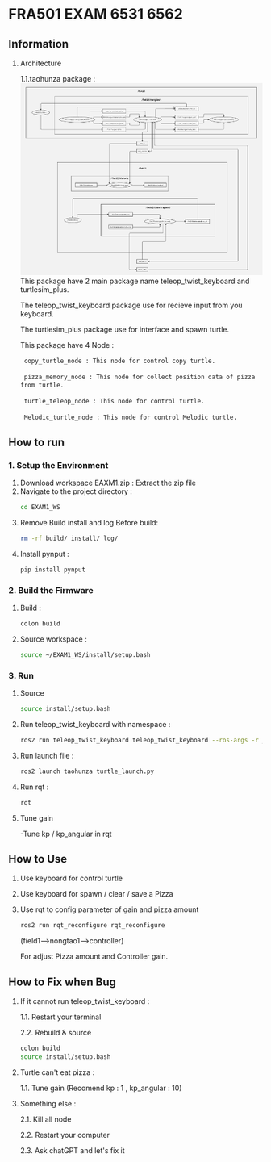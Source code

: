 # FRA501 EXAM 6531 6562

## Information
1. Architecture

    1.1.taohunza package :
    ![Alt text](architecture.png)
    This package have 2 main package name teleop_twist_keyboard and turtlesim_plus.
   
    The teleop_twist_keyboard package use for recieve input from you keyboard.

    The turtlesim_plus package use for interface and spawn turtle.

    This package have 4 Node :

        copy_turtle_node : This node for control copy turtle.
   
        pizza_memory_node : This node for collect position data of pizza from turtle. 

        turtle_teleop_node : This node for control turtle.

        Melodic_turtle_node : This node for control Melodic turtle.



## How to run

### 1. Setup the Environment
1. Download workspace EAXM1.zip :
    Extract the zip file
2. Navigate to the project directory :
    ```sh
    cd EXAM1_WS
    ```
3. Remove Build install and log Before build:
    ```sh
    rm -rf build/ install/ log/
    ```
4. Install pynput :
    ```sh
    pip install pynput
    ```
### 2. Build the Firmware
1. Build :
    ```sh
    colon build
    ``` 
2. Source workspace :
    ```sh
    source ~/EXAM1_WS/install/setup.bash 
    ```
### 3. Run
1. Source
    ```sh
    source install/setup.bash 
    ```
2. Run teleop_twist_keyboard with namespace :
    ```sh
    ros2 run teleop_twist_keyboard teleop_twist_keyboard --ros-args -r __ns:=/field1/nongtao1
    ```

3. Run launch file :
   ```sh
   ros2 launch taohunza turtle_launch.py
   ```
4. Run rqt :
   ```sh
   rqt
   ```
3. Tune gain
   
   -Tune kp / kp_angular in rqt


## How to Use

1. Use keyboard for control turtle
2. Use keyboard for spawn / clear / save a Pizza
3. Use rqt to config parameter of gain and pizza amount
   ```sh
   ros2 run rqt_reconfigure rqt_reconfigure
   ```
    (field1-->nongtao1-->controller)
   
   For adjust Pizza amount and Controller gain.

## How to Fix when Bug
1. If it cannot run teleop_twist_keyboard :
   
    1.1. Restart your terminal
   
    2.2. Rebuild & source
    ```sh
    colon build
    source install/setup.bash
    ```
2. Turtle can't eat pizza :
   
   1.1. Tune gain (Recomend kp : 1 , kp_angular : 10)
   
4. Something else :
   
   2.1. Kill all node
   
   2.2. Restart your computer
   
   2.3. Ask chatGPT and let's fix it

   



